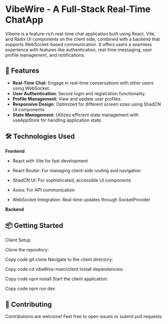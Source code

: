 # VibeWire - A Full-Stack Real-Time ChatApp

Vibeire is a feature-rich real-time chat application built using React, Vite, and Radix UI components on the client side, combined with a backend that supports WebSocket-based communication. It offers users a seamless experience with features like authentication, real-time messaging, user profile management, and notifications.

## 🚀 Features
* **Real-Time Chat**: Engage in real-time conversations with other users using WebSocket.
* **User Authentication**: Secure login and registration functionality.
* **Profile Management**: View and update user profiles.
* **Responsive Design**: Optimized for different screen sizes using ShadCN UI components.
* **State Management**: Utilizes efficient state management with useAppStore for handling application state.

## 🛠️ Technologies Used


**Frontend**

* React with Vite for fast development

* React Router: For managing client-side routing and navigation

* ShadCN UI: For sophisticated, accessible UI components

* Axios: For API communication

* WebSocket Integration: Real-time updates through SocketProvider

**Backend** 


## 📦 **Getting Started**

Client Setup

Clone the repository:

Copy code
git clone <repo-url>
Navigate to the client directory:

Copy code
cd vibeWire-main/client
Install dependencies:

Copy code
npm install
Start the client application:

Copy code
npm run dev

## 🤝 **Contributing**
Contributions are welcome! Feel free to open issues or submit pull requests.

